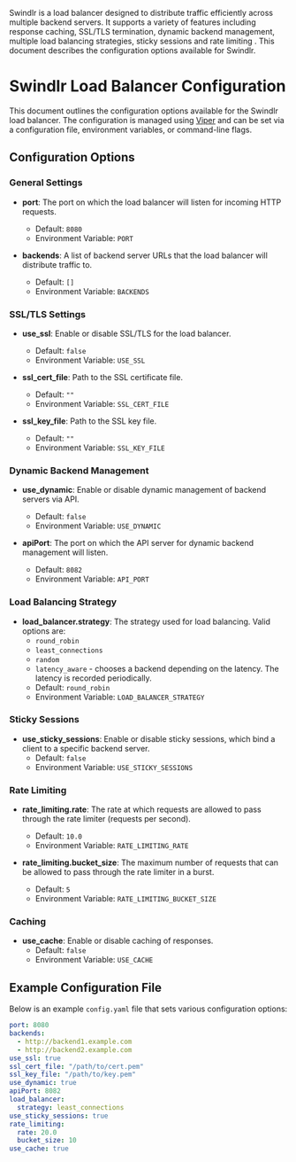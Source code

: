 Swindlr is a load balancer designed to distribute traffic efficiently across multiple backend servers. It supports a variety of features including response caching, SSL/TLS termination, dynamic backend management, multiple load balancing strategies, sticky sessions and rate limiting . This document describes the configuration options available for Swindlr.


# Swindlr Load Balancer Configuration

This document outlines the configuration options available for the Swindlr load balancer. The configuration is managed using [Viper](https://github.com/spf13/viper) and can be set via a configuration file, environment variables, or command-line flags.

## Configuration Options

### General Settings

- **port**: The port on which the load balancer will listen for incoming HTTP requests.
  - Default: `8080`
  - Environment Variable: `PORT`

- **backends**: A list of backend server URLs that the load balancer will distribute traffic to.
  - Default: `[]`
  - Environment Variable: `BACKENDS`

### SSL/TLS Settings

- **use_ssl**: Enable or disable SSL/TLS for the load balancer.
  - Default: `false`
  - Environment Variable: `USE_SSL`

- **ssl_cert_file**: Path to the SSL certificate file.
  - Default: `""`
  - Environment Variable: `SSL_CERT_FILE`

- **ssl_key_file**: Path to the SSL key file.
  - Default: `""`
  - Environment Variable: `SSL_KEY_FILE`

### Dynamic Backend Management

- **use_dynamic**: Enable or disable dynamic management of backend servers via API.
  - Default: `false`
  - Environment Variable: `USE_DYNAMIC`

- **apiPort**: The port on which the API server for dynamic backend management will listen.
  - Default: `8082`
  - Environment Variable: `API_PORT`

### Load Balancing Strategy

- **load_balancer.strategy**: The strategy used for load balancing. Valid options are:
  - `round_robin`
  - `least_connections`
  - `random`
  - `latency_aware` - chooses a backend depending on the latency. The latency is recorded periodically.
  - Default: `round_robin`
  - Environment Variable: `LOAD_BALANCER_STRATEGY`

### Sticky Sessions

- **use_sticky_sessions**: Enable or disable sticky sessions, which bind a client to a specific backend server.
  - Default: `false`
  - Environment Variable: `USE_STICKY_SESSIONS`

### Rate Limiting

- **rate_limiting.rate**: The rate at which requests are allowed to pass through the rate limiter (requests per second).
  - Default: `10.0`
  - Environment Variable: `RATE_LIMITING_RATE`

- **rate_limiting.bucket_size**: The maximum number of requests that can be allowed to pass through the rate limiter in a burst.
  - Default: `5`
  - Environment Variable: `RATE_LIMITING_BUCKET_SIZE`

### Caching

- **use_cache**: Enable or disable caching of responses.
  - Default: `false`
  - Environment Variable: `USE_CACHE`

## Example Configuration File

Below is an example `config.yaml` file that sets various configuration options:

```yaml
port: 8080
backends:
  - http://backend1.example.com
  - http://backend2.example.com
use_ssl: true
ssl_cert_file: "/path/to/cert.pem"
ssl_key_file: "/path/to/key.pem"
use_dynamic: true
apiPort: 8082
load_balancer:
  strategy: least_connections
use_sticky_sessions: true
rate_limiting:
  rate: 20.0
  bucket_size: 10
use_cache: true
